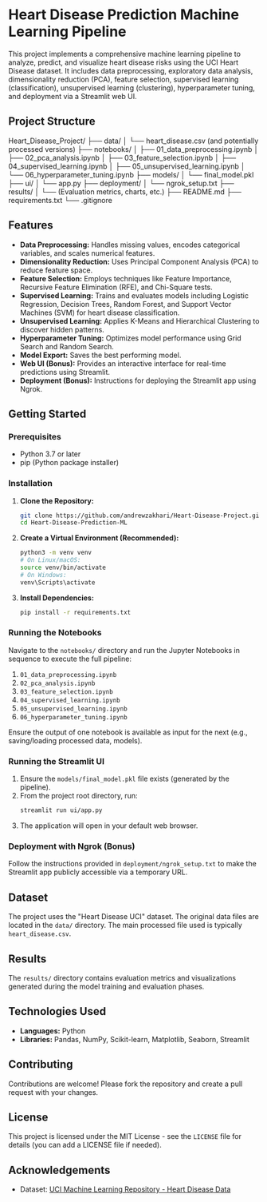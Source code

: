 # Heart Disease Prediction Machine Learning Pipeline

This project implements a comprehensive machine learning pipeline to analyze, predict, and visualize heart disease risks using the UCI Heart Disease dataset. It includes data preprocessing, exploratory data analysis, dimensionality reduction (PCA), feature selection, supervised learning (classification), unsupervised learning (clustering), hyperparameter tuning, and deployment via a Streamlit web UI.

## Project Structure

Heart_Disease_Project/
├── data/
│   └── heart_disease.csv (and potentially processed versions)
├── notebooks/
│   ├── 01_data_preprocessing.ipynb
│   ├── 02_pca_analysis.ipynb
│   ├── 03_feature_selection.ipynb
│   ├── 04_supervised_learning.ipynb
│   ├── 05_unsupervised_learning.ipynb
│   └── 06_hyperparameter_tuning.ipynb
├── models/
│   └── final_model.pkl
├── ui/
│   └── app.py
├── deployment/
│   └── ngrok_setup.txt
├── results/
│   └── (Evaluation metrics, charts, etc.)
├── README.md
├── requirements.txt
└── .gitignore


## Features

- **Data Preprocessing:** Handles missing values, encodes categorical variables, and scales numerical features.
- **Dimensionality Reduction:** Uses Principal Component Analysis (PCA) to reduce feature space.
- **Feature Selection:** Employs techniques like Feature Importance, Recursive Feature Elimination (RFE), and Chi-Square tests.
- **Supervised Learning:** Trains and evaluates models including Logistic Regression, Decision Trees, Random Forest, and Support Vector Machines (SVM) for heart disease classification.
- **Unsupervised Learning:** Applies K-Means and Hierarchical Clustering to discover hidden patterns.
- **Hyperparameter Tuning:** Optimizes model performance using Grid Search and Random Search.
- **Model Export:** Saves the best performing model.
- **Web UI (Bonus):** Provides an interactive interface for real-time predictions using Streamlit.
- **Deployment (Bonus):** Instructions for deploying the Streamlit app using Ngrok.

## Getting Started

### Prerequisites

- Python 3.7 or later
- pip (Python package installer)

### Installation

1.  **Clone the Repository:**
    ```bash
    git clone https://github.com/andrewzakhari/Heart-Disease-Project.git
    cd Heart-Disease-Prediction-ML
    ```

2.  **Create a Virtual Environment (Recommended):**
    ```bash
    python3 -m venv venv
    # On Linux/macOS:
    source venv/bin/activate
    # On Windows:
    venv\Scripts\activate
    ```

3.  **Install Dependencies:**
    ```bash
    pip install -r requirements.txt
    ```

### Running the Notebooks

Navigate to the `notebooks/` directory and run the Jupyter Notebooks in sequence to execute the full pipeline:
1.  `01_data_preprocessing.ipynb`
2.  `02_pca_analysis.ipynb`
3.  `03_feature_selection.ipynb`
4.  `04_supervised_learning.ipynb`
5.  `05_unsupervised_learning.ipynb`
6.  `06_hyperparameter_tuning.ipynb`

Ensure the output of one notebook is available as input for the next (e.g., saving/loading processed data, models).

### Running the Streamlit UI

1.  Ensure the `models/final_model.pkl` file exists (generated by the pipeline).
2.  From the project root directory, run:
    ```bash
    streamlit run ui/app.py
    ```
3.  The application will open in your default web browser.

### Deployment with Ngrok (Bonus)

Follow the instructions provided in `deployment/ngrok_setup.txt` to make the Streamlit app publicly accessible via a temporary URL.

## Dataset

The project uses the "Heart Disease UCI" dataset. The original data files are located in the `data/` directory. The main processed file used is typically `heart_disease.csv`.

## Results

The `results/` directory contains evaluation metrics and visualizations generated during the model training and evaluation phases.

## Technologies Used

- **Languages:** Python
- **Libraries:** Pandas, NumPy, Scikit-learn, Matplotlib, Seaborn, Streamlit

## Contributing

Contributions are welcome! Please fork the repository and create a pull request with your changes.

## License

This project is licensed under the MIT License - see the `LICENSE` file for details (you can add a LICENSE file if needed).

## Acknowledgements

- Dataset: [UCI Machine Learning Repository - Heart Disease Data](https://archive.ics.uci.edu/ml/datasets/Heart+Disease)